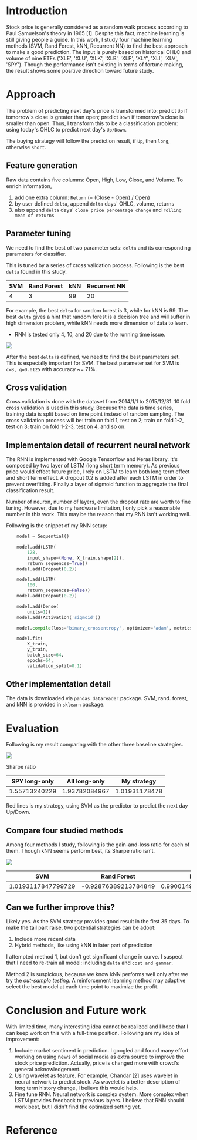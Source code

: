 
# Introduction
Stock price is generally considered as a random walk process according to Paul Samuelson's theory in 1965 [1]. Despite this fact, machine learning is still giving people a guide.
In this work, I study four machine learning methods (SVM, Rand Forest, kNN, Recurrent NN) to find the best approach to make a good prediction. The input is purely based on historical OHLC and volume of nine ETFs ('XLE', 'XLU', 'XLK', 'XLB', 'XLP', 'XLY', 'XLI', 'XLV', 'SPY'). Though the performance isn't existing in terms of fortune making, the result shows some positive direction toward future study.

# Approach
The problem of predicting next day's price is transformed into: predict `Up` if tomorrow's close is greater than open; predict `Down` if tomorrow's close is smaller than open. Thus, I transform this to be a classification problem: using today's OHLC to predict next day's `Up/Down`.

The buying strategy will follow the prediction result, if `Up`, then `long`, otherwise `short`.

## Feature generation
Raw data contains five columns: Open, High, Low, Close, and Volume. To enrich information,
1. add one extra column: `Return` (= (Close - Open) / Open)
2. by user defined `delta`, append `delta` days' OHLC, volume, returns
3. also append `delta` days' `close price percentage change` and `rolling mean of returns`

## Parameter tuning
We need to find the best of two parameter sets: `delta` and its corresponding parameters for classifier.

This is tuned by a series of cross validation process. Following is the best `delta` found in this study.

|SVM | Rand Forest | kNN | Recurrent NN |
| --- | --- | --- | -- |
| 4 | 3 | 99 | 20 |

For example, the best `delta` for random forest is 3, while for kNN is 99. The best `delta` gives a hint that random forest is a decision tree and will suffer in high dimension problem, while kNN needs more dimension of data to learn.

* RNN is tested only 4, 10, and 20 due to the running time issue.

![](svm-fs.png)

After the best `delta` is defined, we need to find the best parameters set. This is especially important for SVM. The best parameter set for SVM is `c=8, g=0.0125` with accuracy ~= 71%.

## Cross validation

Cross validation is done with the dataset from 2014/1/1 to 2015/12/31. 10 fold cross validation is used in this study. Because the data is time series, training data is split based on time point instead of random sampling. The cross validation process will be: train on fold 1, test on 2; train on fold 1-2, test on 3; train on fold 1-2-3, test on 4, and so on.

## Implementaion detail of recurrent neural network
The RNN is implemented with Google Tensorflow and Keras library.
It's composed by two layer of LSTM (long short term memory). As previous price would effect future price, I rely on LSTM to learn both long term effect and short term effect. A dropout 0.2 is added after each LSTM in order to prevent overfitting.
Finally a layer of sigmoid function to aggregate the final classification result.

Number of neuron, number of layers, even the dropout rate are worth to fine tuning. However, due to my hardware limitation, I only pick a reasonable number in this work. This may be the reason that my RNN isn't working well.

Following is the snippet of my RNN setup:
```python
    model = Sequential()

    model.add(LSTM(
        128,
        input_shape=(None, X_train.shape[2]),
        return_sequences=True))
    model.add(Dropout(0.2))

    model.add(LSTM(
        100,
        return_sequences=False))
    model.add(Dropout(0.2))

    model.add(Dense(
        units=1))
    model.add(Activation('sigmoid'))

    model.compile(loss='binary_crossentropy', optimizer='adam', metrics=['accuracy'])

    model.fit(
        X_train,
        y_train,
        batch_size=64,
        epochs=64,
        validation_split=0.1)
```

## Other implementation detail
The data is downloaded via `pandas datareader` package.
SVM, rand. forest, and kNN is provided in `sklearn` package.

# Evaluation
Following is my result comparing with the other three baseline strategies.

![](result1.png)

Sharpe ratio

| SPY long-only | All long-only | My strategy |
|----|----|-----|
|1.55713240229 | 1.93782084967 | 1.01931178478 |

Red lines is my strategy, using SVM as the predictor to predict the next day Up/Down.

## Compare four studied methods

Among four methods I study, following is the gain-and-loss ratio for each of them. Though kNN seems perform best, its Sharpe ratio isn't.

![](result2.png)

|SVM | Rand Forest | kNN | Recurrent NN |
| --- | --- | --- | -- |
|1.0193117847799729| -0.92876389213784849| 0.99001496191438487| 0.04404309221899539|

## Can we further improve this?
Likely yes. As the SVM strategy provides good result in the first 35 days. To make the tail part raise, two potential strategies can be adopt:
1. Include more recent data
2. Hybrid methods, like using kNN in later part of prediction

I attempted method 1, but don't get significant change in curve. I suspect that I need to re-train all model: including `delta` and `cost and gammar`.

Method 2 is suspicious, because we know kNN performs well only after we try the *out-sample testing*. A reinforcement learning method may adaptive select the best model at each time point to maximize the profit.

# Conclusion and Future work

With limited time, many interesting idea cannot be realized and I hope that I can keep work on this with a full-time position.
Following are my idea of improvement:
1. Include market sentiment in prediction. I googled and found many effort working on using news of social media as extra source to improve the stock price prediction. Actually, price is changed more with crowd's general acknowledgement.
2. Using wavelet as feature. For example, Chandar [2] uses wavelet in neural network to predict stock. As wavelet is a better description of long term history change, I believe this would help.
3. Fine tune RNN. Neural network is complex system. More complex when LSTM provides feedback to previous layers. I believe that RNN should work best, but I didn't find the optimized setting yet.

# Reference